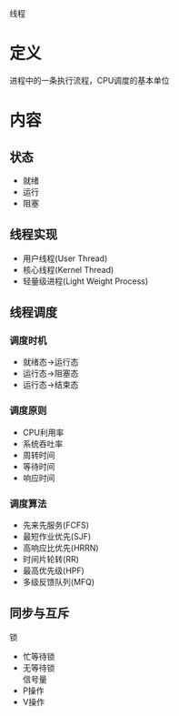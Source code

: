线程

# 定义 #
进程中的一条执行流程，CPU调度的基本单位

# 内容 #
## 状态 ##
  - 就绪
  - 运行
  - 阻塞
## 线程实现 ##
  - 用户线程(User Thread)
  - 核心线程(Kernel Thread)
  - 轻量级进程(Light Weight Process)
## 线程调度 ##
### 调度时机 ###
  - 就绪态->运行态
  - 运行态->阻塞态
  - 运行态->结束态
### 调度原则 ###
  - CPU利用率
  - 系统吞吐率
  - 周转时间
  - 等待时间
  - 响应时间
### 调度算法 ###
  - 先来先服务(FCFS)
  - 最短作业优先(SJF)
  - 高响应比优先(HRRN)
  - 时间片轮转(RR)
  - 最高优先级(HPF)
  - 多级反馈队列(MFQ)

## 同步与互斥 ##
锁  
  - 忙等待锁
  - 无等待锁  
信号量  
  - P操作
  - V操作

